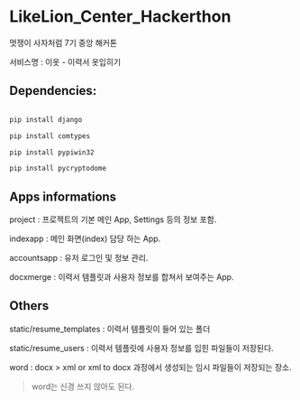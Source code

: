 # LikeLion_Center_Hackerthon
멋쟁이 사자처럼 7기 중앙 해커톤

서비스명 : 이옷 - 이력서 옷입히기

  
  
## Dependencies:

```python

pip install django

pip install comtypes

pip install pypiwin32

pip install pycryptodome

```

  

## Apps informations

project : 프로젝트의 기본 메인 App, Settings 등의 정보 포함.

indexapp : 메인 화면(index) 담당 하는 App.

accountsapp : 유저 로그인 및 정보 관리.

docxmerge : 이력서 템플릿과 사용자 정보를 합쳐서 보여주는 App.

 

## Others

static/resume_templates : 이력서 템플릿이 들어 있는 폴더

static/resume_users : 이력서 템플릿에 사용자 정보를 입힌 파일들이 저장된다.

word : docx > xml or xml to docx 과정에서 생성되는 임시 파일들이 저장되는 장소.
> word는 신경 쓰지 않아도 된다.